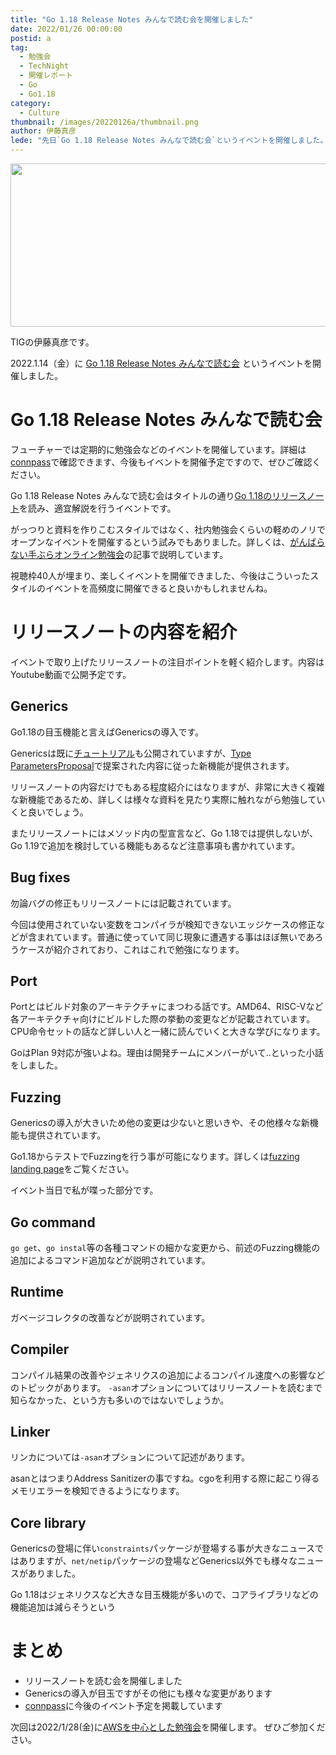 ```yaml
---
title: "Go 1.18 Release Notes みんなで読む会を開催しました"
date: 2022/01/26 00:00:00
postid: a
tag:
  - 勉強会
  - TechNight
  - 開催レポート
  - Go
  - Go1.18
category:
  - Culture
thumbnail: /images/20220126a/thumbnail.png
author: 伊藤真彦
lede: "先日`Go 1.18 Release Notes みんなで読む会`というイベントを開催しました。フューチャーでは定期的に勉強会などのイベントを開催しています。"
---
```


<img src="/images/20220126a/top.png" alt="" width="600" height="261">

TIGの伊藤真彦です。

2022.1.14（金）に [Go 1.18 Release Notes みんなで読む会](https://future.connpass.com/event/235852/) というイベントを開催しました。

# Go 1.18 Release Notes みんなで読む会

フューチャーでは定期的に勉強会などのイベントを開催しています。詳細は[connpass](https://future.connpass.com/event/235852/)で確認できます、今後もイベントを開催予定ですので、ぜひご確認ください。

Go 1.18 Release Notes みんなで読む会はタイトルの通り[Go 1.18のリリースノート](https://tip.golang.org/doc/go1.18)を読み、適宜解説を行うイベントです。

がっつりと資料を作りこむスタイルではなく、社内勉強会くらいの軽めのノリでオープンなイベントを開催するという試みでもありました。詳しくは、[がんばらない手ぶらオンライン勉強会](/articles/20220125a/)の記事で説明しています。

視聴枠40人が埋まり、楽しくイベントを開催できました、今後はこういったスタイルのイベントを高頻度に開催できると良いかもしれませんね。

# リリースノートの内容を紹介

イベントで取り上げたリリースノートの注目ポイントを軽く紹介します。内容はYoutube動画で公開予定です。

## Generics

Go1.18の目玉機能と言えばGenericsの導入です。

Genericsは既に[チュートリアル](https://go.dev/doc/tutorial/generics)も公開されていますが、[Type ParametersProposal](https://go.googlesource.com/proposal/+/refs/heads/master/design/43651-type-parameters.md)で提案された内容に従った新機能が提供されます。

リリースノートの内容だけでもある程度紹介にはなりますが、非常に大きく複雑な新機能であるため、詳しくは様々な資料を見たり実際に触れながら勉強していくと良いでしょう。

またリリースノートにはメソッド内の型宣言など、Go 1.18では提供しないが、Go 1.19で追加を検討している機能もあるなど注意事項も書かれています。

## Bug fixes

勿論バグの修正もリリースノートには記載されています。

今回は使用されていない変数をコンパイラが検知できないエッジケースの修正などが含まれています。普通に使っていて同じ現象に遭遇する事はほぼ無いであろうケースが紹介されており、これはこれで勉強になります。

## Port

Portとはビルド対象のアーキテクチャにまつわる話です。AMD64、RISC-Vなど各アーキテクチャ向けにビルドした際の挙動の変更などが記載されています。CPU命令セットの話など詳しい人と一緒に読んでいくと大きな学びになります。

GoはPlan 9対応が強いよね。理由は開発チームにメンバーがいて..といった小話をしました。

## Fuzzing

Genericsの導入が大きいため他の変更は少ないと思いきや、その他様々な新機能も提供されています。

Go1.18からテストでFuzzingを行う事が可能になります。詳しくは[fuzzing landing page](https://go.dev/doc/fuzz/)をご覧ください。

イベント当日で私が喋った部分です。

## Go command

`go get`、`go instal`等の各種コマンドの細かな変更から、前述のFuzzing機能の追加によるコマンド追加などが説明されています。

## Runtime

ガベージコレクタの改善などが説明されています。

## Compiler

コンパイル結果の改善やジェネリクスの追加によるコンパイル速度への影響などのトピックがあります。
`-asan`オプションについてはリリースノートを読むまで知らなかった、という方も多いのではないでしょうか。

## Linker

リンカについては`-asan`オプションについて記述があります。

asanとはつまりAddress Sanitizerの事ですね。cgoを利用する際に起こり得るメモリエラーを検知できるようになります。

## Core library

Genericsの登場に伴い`constraints`パッケージが登場する事が大きなニュースではありますが、`net/netip`パッケージの登場などGenerics以外でも様々なニュースがありました。

Go 1.18はジェネリクスなど大きな目玉機能が多いので、コアライブラリなどの機能追加は減らそうという

# まとめ

* リリースノートを読む会を開催しました
* Genericsの導入が目玉ですがその他にも様々な変更があります
* [connpass](https://future.connpass.com/)に今後のイベント予定を掲載しています

次回は2022/1/28(金)に[AWSを中心とした勉強会](https://future.connpass.com/event/236138/)を開催します。
ぜひご参加ください。
